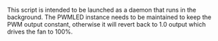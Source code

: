 This script is intended to be launched as a daemon that runs in the background. The PWMLED instance needs to be
maintained to keep the PWM output constant, otherwise it will revert back to 1.0 output which drives the fan to 100%.
